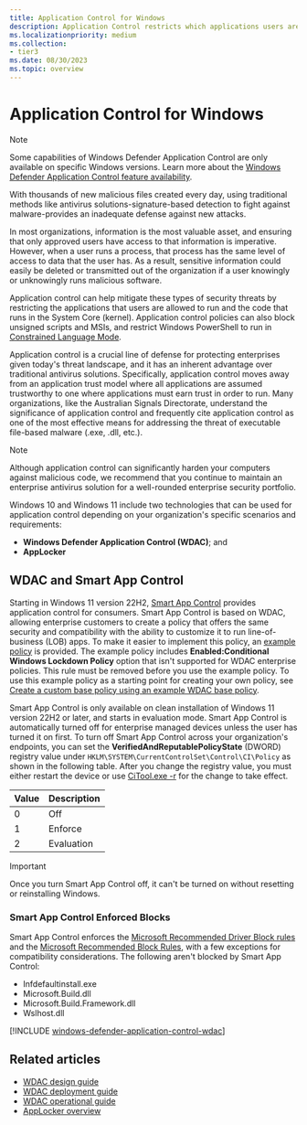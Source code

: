 ```yaml
---
title: Application Control for Windows
description: Application Control restricts which applications users are allowed to run and the code that runs in the system core.
ms.localizationpriority: medium
ms.collection:
- tier3
ms.date: 08/30/2023
ms.topic: overview
---
```


# Application Control for Windows

> [!NOTE]
> Some capabilities of Windows Defender Application Control are only available on specific Windows versions. Learn more about the [Windows Defender Application Control feature availability](feature-availability.md).

With thousands of new malicious files created every day, using traditional methods like antivirus solutions-signature-based detection to fight against malware-provides an inadequate defense against new attacks.

In most organizations, information is the most valuable asset, and ensuring that only approved users have access to that information is imperative. However, when a user runs a process, that process has the same level of access to data that the user has. As a result, sensitive information could easily be deleted or transmitted out of the organization if a user knowingly or unknowingly runs malicious software.

Application control can help mitigate these types of security threats by restricting the applications that users are allowed to run and the code that runs in the System Core (kernel). Application control policies can also block unsigned scripts and MSIs, and restrict Windows PowerShell to run in [Constrained Language Mode](/powershell/module/microsoft.powershell.core/about/about_language_modes).

Application control is a crucial line of defense for protecting enterprises given today's threat landscape, and it has an inherent advantage over traditional antivirus solutions. Specifically, application control moves away from an application trust model where all applications are assumed trustworthy to one where applications must earn trust in order to run. Many organizations, like the Australian Signals Directorate, understand the significance of application control and frequently cite application control as one of the most effective means for addressing the threat of executable file-based malware (.exe, .dll, etc.).

> [!NOTE]
> Although application control can significantly harden your computers against malicious code, we recommend that you continue to maintain an enterprise antivirus solution for a well-rounded enterprise security portfolio.

Windows 10 and Windows 11 include two technologies that can be used for application control depending on your organization's specific scenarios and requirements:

- **Windows Defender Application Control (WDAC)**; and
- **AppLocker**

## WDAC and Smart App Control

Starting in Windows 11 version 22H2, [Smart App Control](https://support.microsoft.com/topic/what-is-smart-app-control-285ea03d-fa88-4d56-882e-6698afdb7003) provides application control for consumers. Smart App Control is based on WDAC, allowing enterprise customers to create a policy that offers the same security and compatibility with the ability to customize it to run line-of-business (LOB) apps. To make it easier to implement this policy, an [example policy](design/example-wdac-base-policies.md) is provided. The example policy includes **Enabled:Conditional Windows Lockdown Policy** option that isn't supported for WDAC enterprise policies. This rule must be removed before you use the example policy. To use this example policy as a starting point for creating your own policy, see [Create a custom base policy using an example WDAC base policy](design/create-wdac-policy-for-lightly-managed-devices.md#create-a-custom-base-policy-using-an-example-wdac-base-policy).

Smart App Control is only available on clean installation of Windows 11 version 22H2 or later, and starts in evaluation mode. Smart App Control is automatically turned off for enterprise managed devices unless the user has turned it on first. To turn off Smart App Control across your organization's endpoints, you can set the **VerifiedAndReputablePolicyState** (DWORD) registry value under `HKLM\SYSTEM\CurrentControlSet\Control\CI\Policy` as shown in the following table. After you change the registry value, you must either restart the device or use [CiTool.exe -r](/windows/security/threat-protection/windows-defender-application-control/operations/citool-commands#refresh-the-wdac-policies-on-the-system) for the change to take effect.

| Value | Description |
|-------|-------------|
| 0     | Off         |
| 1     | Enforce     |
| 2     | Evaluation  |

> [!IMPORTANT]
> Once you turn Smart App Control off, it can't be turned on without resetting or reinstalling Windows.

### Smart App Control Enforced Blocks

Smart App Control enforces the [Microsoft Recommended Driver Block rules](design/microsoft-recommended-driver-block-rules.md) and the [Microsoft Recommended Block Rules](design/applications-that-can-bypass-wdac.md), with a few exceptions for compatibility considerations. The following aren't blocked by Smart App Control:

- Infdefaultinstall.exe
- Microsoft.Build.dll
- Microsoft.Build.Framework.dll
- Wslhost.dll

[!INCLUDE [windows-defender-application-control-wdac](../../../../../includes/licensing/windows-defender-application-control-wdac.md)]

## Related articles

- [WDAC design guide](design/wdac-design-guide.md)
- [WDAC deployment guide](deployment/wdac-deployment-guide.md)
- [WDAC operational guide](operations/wdac-operational-guide.md)
- [AppLocker overview](applocker/applocker-overview.md)
